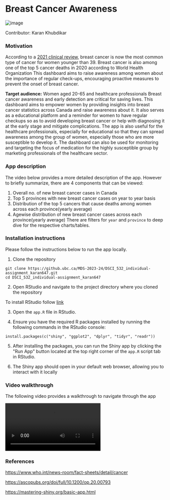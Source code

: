 # Breast Cancer Awareness
![image](https://github.ubc.ca/MDS-2023-24/DSCI_532_individual-assignment_karan647/blob/master/img/Breast-cancer-awareness.jpg)

Contributor: Karan Khubdikar

### Motivation

According to a [2021 clinical review](https://ascopubs.org/doi/full/10.1200/op.20.00793), 
breast cancer is now the most common type of cancer for women younger than 39.
Breast cancer is also among one of the top 5 cancer deaths in 2020 according to World Health Organization
This dashboard aims to raise awareness among women about the importance of regular check-ups, 
encouraging proactive measures to prevent the onset of breast cancer.

**Target audience:** Women aged 20-65 and healthcare professionals
Breast cancer awareness and early detection are critical for saving lives. 
This dashboard aims to empower women by providing insights into breast cancer statistics across Canada
and raise awareness about it. It also serves as a educational platform and a reminder for women to have regular checkups
so as to avoid developing breast cancer or help with diagnosing it at the early stage and mitigate complications. 
The app is also useful for the healthcare professionals, especially for educational
so that they can spread awareness among the group of women, especially those who are more susceptible to develop it. 
The dashboard can also be used for monitoring and targeting the focus of medication for the highly susceptible group by
marketing professionals of the healthcare sector. 


### App description

The video below provides a more detailed description of the app. However to briefly summarize, 
there are 4 components that can be viewed:
1. Overall no. of new breast cancer cases in Canada
2. Top 5 provinces with new breast cancer cases on year to year basis
3. Distribution of the top 5 cancers that cause deaths among women across each province(yearly average)
4. Agewise distribution of new breast cancer cases across each province(yearly average)
There are filters for `year` and `province` to deep dive for the respective charts/tables.

### Installation instructions

Please follow the instructions below to run the app locally.

1. Clone the repository

```
git clone https://github.ubc.ca/MDS-2023-24/DSCI_532_individual-assignment_karan647.git
cd DSCI_532_individual-assignment_karan647
```
2. Open RStudio and navigate to the project directory where you cloned the repository

To install RStudio follow [link](https://rstudio-education.github.io/hopr/starting.html)

3. Open the `app.R` file in RStudio.

4. Ensure you have the required R packages installed by running the following commands in the RStudio console:
```
install.packages(c("shiny", "ggplot2", "dplyr", "tidyr", "readr"))
```
5. After installing the packages, you can run the Shiny app by clicking the "Run App" button 
located at the top right corner of the `app.R` script tab in RStudio.

6. The Shiny app should open in your default web browser, allowing you to interact with it locally

### Video walkthrough

The following video provides a walkthrough to navigate through the app

![Video walkthrough](https://github.ubc.ca/MDS-2023-24/DSCI_532_individual-assignment_karan647/blob/master/img/DSCI_532_individual-assignment_karan647.mp4)

### References

https://www.who.int/news-room/fact-sheets/detail/cancer

https://ascopubs.org/doi/full/10.1200/op.20.00793

https://mastering-shiny.org/basic-app.html
